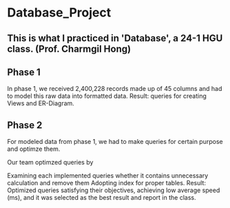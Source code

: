 # Database_Project
 
## This is what I practiced in 'Database', a 24-1 HGU class. (Prof. Charmgil Hong)
## Phase 1
In phase 1, we received 2,400,228 records made up of 45 columns and had to model this raw data into formatted data.
Result: queries for creating Views and ER-Diagram.
## Phase 2
For modeled data from phase 1, we had to make queries for certain purpose and optimze them.

Our team optimzed queries by

Examining each implemented queries whether it contains unnecessary calculation and remove them
Adopting index for proper tables.
Result: Optimized queries satisfying their objectives, achieving low average speed (ms), and it was selected as the best result and report in the class.

